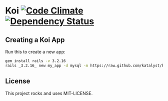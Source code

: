 # Koi [![Code Climate](https://codeclimate.com/github/katalyst/koi.png)](https://codeclimate.com/github/katalyst/koi) [![Dependency Status](https://gemnasium.com/katalyst/koi.png)](https://gemnasium.com/katalyst/koi)

## Creating a Koi App

Run this to create a new app:

```bash
gem install rails -v 3.2.16
rails _3.2.16_ new my_app -d mysql -m https://raw.github.com/katalyst/koi/v1.1.0/lib/templates/application/app.rb
```

## License

This project rocks and uses MIT-LICENSE.
